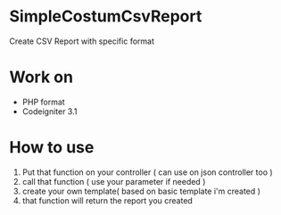 # SimpleCostumCsvReport
Create CSV Report with specific format


# Work on
- PHP format
- Codeigniter 3.1 


# How to use

1. Put that function on your controller ( can use on json controller too )
2. call that function ( use your parameter if needed )
3. create your own template( based on basic template i'm created ) 
4. that function will return the report you created

